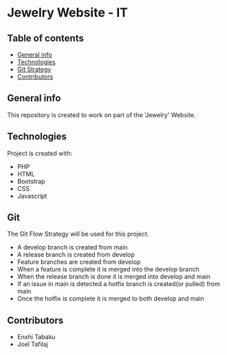 # Jewelry Website - IT

## Table of contents
* [General info](#general-info)
* [Technologies](#technologies)
* [Git Strategy](#git)
* [Contributors](#contributors)

## General info
This repository is created to work on part of the 'Jewelry' Website.
	
## Technologies
Project is created with:
* PHP
* HTML
* Bootstrap
* CSS
* Javascript

## Git 
The Git Flow Strategy will be used for this project.
* A develop branch is created from main
* A release branch is created from develop
* Feature branches are created from develop
* When a feature is complete it is merged into the develop branch
* When the release branch is done it is merged into develop and main
* If an issue in main is detected a hotfix branch is created(or pulled) from main
* Once the hotfix is complete it is merged to both develop and main
	
## Contributors
* Enxhi Tabaku
* Joel Tafilaj
